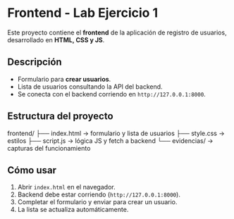 # Frontend - Lab Ejercicio 1

Este proyecto contiene el **frontend** de la aplicación de registro de usuarios, desarrollado en **HTML, CSS y JS**.

## Descripción
- Formulario para **crear usuarios**.
- Lista de usuarios consultando la API del backend.
- Se conecta con el backend corriendo en `http://127.0.0.1:8000`.

## Estructura del proyecto

frontend/
├── index.html → formulario y lista de usuarios
├── style.css → estilos
├── script.js → lógica JS y fetch a backend
└── evidencias/ → capturas del funcionamiento

## Cómo usar
1. Abrir `index.html` en el navegador.
2. Backend debe estar corriendo (`http://127.0.0.1:8000`).
3. Completar el formulario y enviar para crear un usuario.
4. La lista se actualiza automáticamente.
